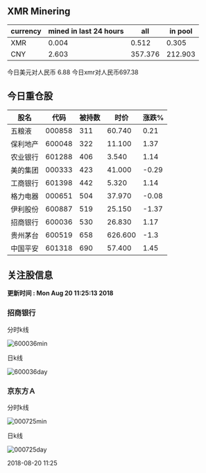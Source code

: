 ## XMR Minering

|currency|mined in last 24 hours|all|in pool|
|---|---|---|---|
|XMR|0.004|0.512|0.305|
|CNY|2.603|357.376|212.903|

今日美元对人民币 6.88	今日xmr对人民币697.38


## 今日重仓股 

|股名|代码|被持数|时价|涨跌%|
|---|---|---|---|---|
|五粮液|000858|311|60.740|0.21|
|保利地产|600048|322|11.100|1.37|
|农业银行|601288|406|3.540|1.14|
|美的集团|000333|423|41.000|-0.29|
|工商银行|601398|442|5.320|1.14|
|格力电器|000651|504|37.970|-0.08|
|伊利股份|600887|519|25.150|-1.37|
|招商银行|600036|530|26.830|1.17|
|贵州茅台|600519|658|626.600|-1.3|
|中国平安|601318|690|57.400|1.45|

## 关注股信息
**更新时间 : Mon Aug 20 11:25:13 2018**
### 招商银行 
分时k线

![600036min](http://image.sinajs.cn/newchart/min/n/sh600036.gif)

日k线

![600036day](http://image.sinajs.cn/newchart/daily/n/sh600036.gif)

### 京东方Ａ 
分时k线

![000725min](http://image.sinajs.cn/newchart/min/n/sz000725.gif)

日k线

![000725day](http://image.sinajs.cn/newchart/daily/n/sz000725.gif)

2018-08-20 11:25